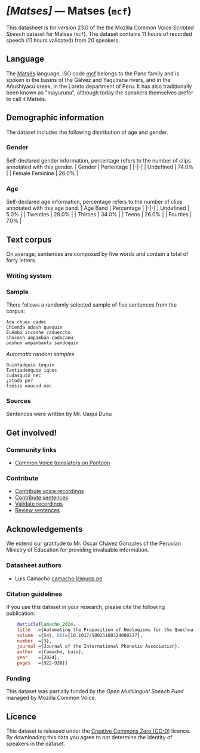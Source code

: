 # *[Matses]* &mdash; Matses (`mcf`)
This datasheet is for version 23.0 of the the Mozilla Common Voice *Scripted Speech* dataset 
for Matses (`mcf`). The dataset contains 11 hours of recorded
speech (11 hours validated) from 20 speakers.

## Language
The [Matsés](https://bdpi.cultura.gob.pe/lenguas/matses) language, ISO code [mcf](https://www.ethnologue.com/language/mcf/) belongs to the Pano family and is spoken in the basins of the Gálvez and Yaquirana rivers, and in the Añushiyacu creek, in the Loreto department of Peru. It has also traditionally been known as "mayuruna", although today the speakers themselves prefer to call it Matsés.
<!-- {{LANGUAGE_DESCRIPTION}} -->
<!-- Provide a brief (1-2 paragraph) description of your language -->
<!-- ### Variants -->
<!-- {{VARIANT_DESCRIPTION}} -->
<!-- @ OPTIONAL @ -->
<!-- Describe the variants (MCV variants) of your language -->
<!-- Original Answer: -->
<!-- It is also spoken in Brasil close to the Yavarí river which is the borderline between Perú and Brasil. -->

## Demographic information
The dataset includes the following distribution of age and gender.
<!-- You can get a lot of the information in this section from https://analyzer.cv-toolbox.web.tr/browse -->

### Gender
Self-declared gender information, percentage refers to the number of clips annotated with this gender.
| Gender | Pertentage |
|-|-|
| Undefined | 74.0% |
| Female Feminine | 26.0% |
<!-- {{GENDER_TABLE}} -->
<!-- @ AUTOMATICALLY GENERATED @ -->
<!-- | Gender | Frequency |
|--------|-----------|
| male, masculine | ? |
| undeclared | ? |
| female, feminine | ? | -->

### Age
Self-declared age information, percentage refers to the number of clips annotated with this age band.
| Age Band | Percentage |
|-|-|
| Undefined | 5.0% |
| Twenties | 28.0% |
| Thirties | 34.0% |
| Teens | 26.0% |
| Fourties | 7.0% |
<!-- {{AGE_TABLE}} -->
<!-- @ AUTOMATICALLY GENERATED @ -->
<!-- | Age band | Frequency |
|----------|-----------|
| teens | ? |
| twenties | ? |
| thirties | ? |
| fourties | ? |
| fifties | ? |
   ...if other age ranges are present in your data, add rows... -->

## Text corpus
On average, sentences are composed by five words and contain a total of forty letters.
<!-- {{TEXT_CORPUS_DESCRIPTION}} -->
<!-- @ OPTIONAL @ -->
<!-- An overview of the text corpus, with information such as average length (in characters and words) of validated sentences. -->

### Writing system
<!-- {{WRITING_SYSTEM_DESCRIPTION}} -->
<!-- @ OPTIONAL @ -->
<!-- A description of the writing system (or writing systems) used in the text corpus -->

### Sample
There follows a randomly selected sample of five sentences from the corpus:
```
Ada chuec cadec
Chienda adosh quequin
Ëuëmbo iccoshe cadueccho
shocosh ampamban codocanu
peshun ampambanta sandoquin
```

*Automatic random samples*

```
Buintadquio tequin
Tantiadenquio iquec
cudasquio nec
¿atoda pe?
tsësio maucud nec
```
<!-- {{SENTENCES_SAMPLE}} -->

### Sources
Sentences were written by Mr. Uaqui Dunu
<!-- {{SOURCES_LIST}} -->
<!-- @ OPTIONAL @ -->
<!-- A list of sentence sources, can be curated to the top-N -->

## Get involved!

### Community links
* [Common Voice translators on Pontoon](https://pontoon.mozilla.org/mcf/common-voice/contributors/)

### Contribute
* [Contribute voice recordings](https://commonvoice.mozilla.org/mcf/speak)
* [Contribute sentences](https://commonvoice.mozilla.org/mcf/write)
* [Validate recordings](https://commonvoice.mozilla.org/mcf/listen)
* [Review sentences](https://commonvoice.mozilla.org/mcf/review)

## Acknowledgements
We extend our gratitude to Mr. Oscar Chávez Gonzales of the Peruvian Ministry of Education for providing invaluable information.

### Datasheet authors
* Luis Camacho <camacho.l@pucp.pe>
<!-- {{DATASHEET_AUTHORS_LIST}} -->
<!-- A list in the format of: Your Name <email@email.com> -->

### Citation guidelines
If you use this dataset in your research, please cite the following publication:

```bibtex
    @article{Camacho_2024, 
    title   ={Automating the Proposition of Neologisms for the Quechua Language},  
    volume  ={54}, DOI={10.1017/S0025100324000227}, 
    number  ={3}, 
    journal ={Journal of the International Phonetic Association}, 
    author  ={Camacho, Luis}, 
    year    ={2024}, 
    pages   ={922–938}} 
```
<!-- {{CITATION_DESCRIPTION}} -->
<!-- @ OPTIONAL @ -->
<!-- If you published a paper and would like people to cite it, you can include the BiBTeX here -->
<!-- Submitted to SIMBig 2025 (Needs confirmation). -->

### Funding
This dataset was partially funded by the *Open Multilingual Speech Fund* managed by Mozilla Common Voice.
<!-- {{FUNDING_DESCRIPTION}} -->
<!-- @ OPTIONAL @ -->
<!-- If you received any funding, you can include the acknowledgement here -->

## Licence
This dataset is released under the [Creative Commons Zero (CC-0)](https://creativecommons.org/public-domain/cc0/) licence. By downloading this data
you agree to not determine the identity of speakers in the dataset.